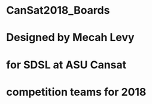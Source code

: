 # CanSat2018_Boards
# Designed by Mecah Levy
#   for SDSL at ASU Cansat 
#   competition teams for 2018

